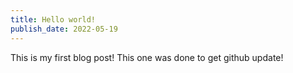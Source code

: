 ```yaml
---
title: Hello world!
publish_date: 2022-05-19
---
```


This is my first blog post! This one was done to get github update!
